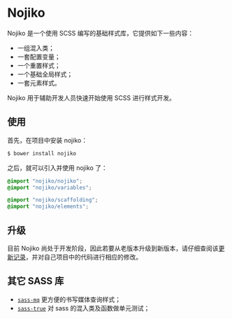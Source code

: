 Nojiko
=======

Nojiko 是一个使用 SCSS 编写的基础样式库，它提供如下一些内容：

- 一组混入类；
- 一套配置变量；
- 一个重置样式；
- 一个基础全局样式；
- 一套元素样式。

Nojiko 用于辅助开发人员快速开始使用 SCSS 进行样式开发。

## 使用

首先，在项目中安装 nojiko：

```bash
$ bower install nojiko
```

之后，就可以引入并使用 nojiko 了：

```scss
@import "nojiko/nojiko";
@import "nojiko/variables";

@import "nojiko/scaffolding";
@import "nojiko/elements";
```

## 升级

目前 Nojiko 尚处于开发阶段，因此若要从老版本升级到新版本，请仔细查阅该[更新记录](./CHANGELOG.md)，并对自己项目中的代码进行相应的修改。

## 其它 SASS 库

- [`sass-mq`](https://github.com/sass-mq/sass-mq) 更方便的书写媒体查询样式；
- [`sass-true`](https://github.com/oddbird/true) 对 sass 的混入类及函数做单元测试；